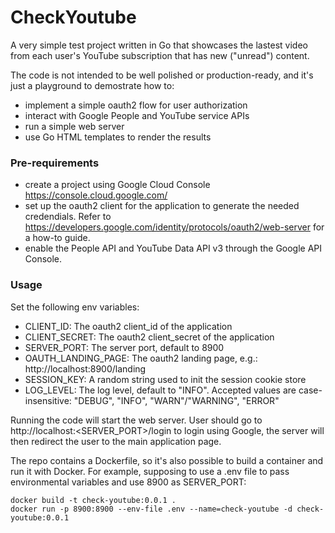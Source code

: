 # CheckYoutube

A very simple test project written in Go that showcases the lastest video from each user's YouTube subscription that has new ("unread") content.

The code is not intended to be well polished or production-ready, and it's just a playground to demostrate how to:
- implement a simple oauth2 flow for user authorization
- interact with Google People and YouTube service APIs
- run a simple web server
- use Go HTML templates to render the results

### Pre-requirements
- create a project using Google Cloud Console https://console.cloud.google.com/
- set up the oauth2 client for the application to generate the needed credendials. Refer to https://developers.google.com/identity/protocols/oauth2/web-server for a how-to guide.
- enable the People API and YouTube Data API v3	through the Google API Console.

### Usage
Set the following env variables:
- CLIENT_ID: The oauth2 client_id of the application
- CLIENT_SECRET: The oauth2 client_secret of the application
- SERVER_PORT: The server port, default to 8900
- OAUTH_LANDING_PAGE: The oauth2 landing page, e.g.: http://localhost:8900/landing
- SESSION_KEY: A random string used to init the session cookie store
- LOG_LEVEL: The log level, default to "INFO". Accepted values are case-insensitive: "DEBUG", "INFO", "WARN"/"WARNING", "ERROR" 

Running the code will start the web server. User should go to http://localhost:<SERVER_PORT>/login to login using Google, the server will then redirect the user to the main application page.

The repo contains a Dockerfile, so it's also possible to build a container and run it with Docker. 
For example, supposing to use a .env file to pass environmental variables and use 8900 as SERVER_PORT:
```
docker build -t check-youtube:0.0.1 .
docker run -p 8900:8900 --env-file .env --name=check-youtube -d check-youtube:0.0.1
```
